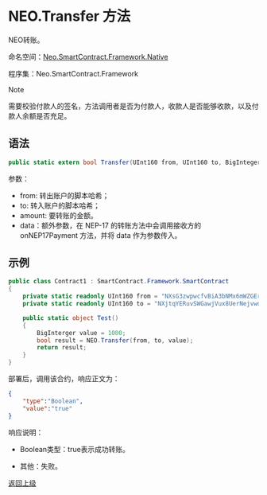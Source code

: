 # NEO.Transfer 方法

NEO转账。

命名空间：[Neo.SmartContract.Framework.Native](../../Neo.SmartContract.Framework.Native.md)

程序集：Neo.SmartContract.Framework

> [!Note]
>
> 需要校验付款人的签名，方法调用者是否为付款人，收款人是否能够收款，以及付款人余额是否充足。

## 语法

```c#
public static extern bool Transfer(UInt160 from, UInt160 to, BigInteger amount, object data = null);
```

参数：

- from: 转出账户的脚本哈希；
- to: 转入账户的脚本哈希；
- amount: 要转账的金额。
- data：额外参数，在 NEP-17 的转账方法中会调用接收方的 onNEP17Payment 方法，并将 data 作为参数传入。

## 示例

```c#
public class Contract1 : SmartContract.Framework.SmartContract
{
    private static readonly UInt160 from = "NXsG3zwpwcfvBiA3bNMx6mWZGEro9ZqTqM".ToScriptHash();
    private static readonly UInt160 to = "NXjtqYERuvSWGawjVux8UerNejvwdYg7eE".ToScriptHash();

    public static object Test()
    {
        BigInterger value = 1000;
        bool result = NEO.Transfer(from, to, value);
        return result;
    }
}
```
部署后，调用该合约，响应正文为：

```json
{
	"type":"Boolean",
	"value":"true"
}
```

响应说明：

- Boolean类型：true表示成功转账。

- 其他：失败。

[返回上级](../Neo.md)